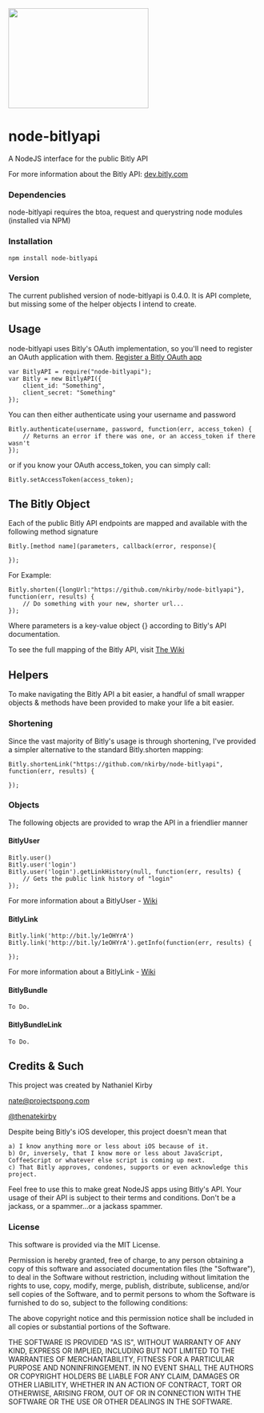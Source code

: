 <img src="http://www.projectspong.com/wp-content/uploads/2014/01/nodebitlyapi2.png" height="200" width="280"/>

# node-bitlyapi

A NodeJS interface for the public Bitly API

For more information about the Bitly API: [dev.bitly.com](http://dev.bitly.com "Bitly API")

### Dependencies

node-bitlyapi requires the btoa, request and querystring node modules (installed via NPM)

### Installation

	npm install node-bitlyapi

### Version

The current published version of node-bitlyapi is 0.4.0. It is API complete, but missing some of the helper objects I intend to create.

## Usage

node-bitlyapi uses Bitly's OAuth implementation, so you'll need to register an OAuth application with them.
[Register a Bitly OAuth app](https://bitly.com/a/oauth_apps "Bitly OAuth Apps")

	var BitlyAPI = require("node-bitlyapi");
	var Bitly = new BitlyAPI({
		client_id: "Something",
		client_secret: "Something"	
	});

You can then either authenticate using your username and password

	Bitly.authenticate(username, password, function(err, access_token) {
		// Returns an error if there was one, or an access_token if there wasn't 
	});

or if you know your OAuth access_token, you can simply call:

	Bitly.setAccessToken(access_token);

## The Bitly Object

Each of the public Bitly API endpoints are mapped and available with the following method signature

	Bitly.[method name](parameters, callback(error, response){

	});

For Example:

	Bitly.shorten({longUrl:"https://github.com/nkirby/node-bitlyapi"}, function(err, results) {
		// Do something with your new, shorter url...
	});

Where parameters is a key-value object {} according to Bitly's API documentation. 

To see the full mapping of the Bitly API, visit [The Wiki](https://github.com/nkirby/node-bitlyapi/wiki/The-Bitly-Object "The Bitly Object Wiki")

## Helpers

To make navigating the Bitly API a bit easier, a handful of small wrapper objects & methods have been provided to make your life a bit easier. 

### Shortening

Since the vast majority of Bitly's usage is through shortening, I've provided a simpler alternative to the standard Bitly.shorten mapping:

	Bitly.shortenLink("https://github.com/nkirby/node-bitlyapi", function(err, results) {

	});

### Objects

The following objects are provided to wrap the API in a friendlier manner

#### BitlyUser
	
	Bitly.user()
	Bitly.user('login')
	Bitly.user('login').getLinkHistory(null, function(err, results) {
		// Gets the public link history of "login"
	});

For more information about a BitlyUser - [Wiki](https://github.com/nkirby/node-bitlyapi/wiki/BitlyUser "BitlyUser")

#### BitlyLink

	Bitly.link('http://bit.ly/1eOHYrA')
	Bitly.link('http://bit.ly/1eOHYrA').getInfo(function(err, results) {

	});

For more information about a BitlyLink - [Wiki](https://github.com/nkirby/node-bitlyapi/wiki/BitlyLink "BitlyLink")

#### BitlyBundle

	To Do.

#### BitlyBundleLink

	To Do.

## Credits & Such

This project was created by Nathaniel Kirby

[nate@projectspong.com](mailto:nate@projectspong.com "nate@projectspong.com")

[@thenatekirby](http://twitter.com/thenatekirby "Nate Kirby on Twitter")

Despite being Bitly's iOS developer, this project doesn't mean that

	a) I know anything more or less about iOS because of it.
	b) Or, inversely, that I know more or less about JavaScript, CoffeeScript or whatever else script is coming up next.
	c) That Bitly approves, condones, supports or even acknowledge this project.

Feel free to use this to make great NodeJS apps using Bitly's API. Your usage of their API is subject to their terms and conditions. Don't be a jackass, or a spammer...or a jackass spammer.

### License

This software is provided via the MIT License.

Permission is hereby granted, free of charge, to any person obtaining a copy of this software and associated documentation files (the "Software"), to deal in the Software without restriction, including without limitation the rights to use, copy, modify, merge, publish, distribute, sublicense, and/or sell copies of the Software, and to permit persons to whom the Software is furnished to do so, subject to the following conditions:

The above copyright notice and this permission notice shall be included in all copies or substantial portions of the Software.

THE SOFTWARE IS PROVIDED "AS IS", WITHOUT WARRANTY OF ANY KIND, EXPRESS OR
IMPLIED, INCLUDING BUT NOT LIMITED TO THE WARRANTIES OF MERCHANTABILITY,
FITNESS FOR A PARTICULAR PURPOSE AND NONINFRINGEMENT. IN NO EVENT SHALL THE
AUTHORS OR COPYRIGHT HOLDERS BE LIABLE FOR ANY CLAIM, DAMAGES OR OTHER
LIABILITY, WHETHER IN AN ACTION OF CONTRACT, TORT OR OTHERWISE, ARISING FROM,
OUT OF OR IN CONNECTION WITH THE SOFTWARE OR THE USE OR OTHER DEALINGS IN
THE SOFTWARE.
